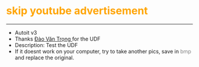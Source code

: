 
<font color = "orange">
<h1>
	skip youtube advertisement
</h1>
</font>
<hr>
<ul>
	<li>
		Autoit v3
	</li>
	<li>
		Thanks 
		<a href="https://trong.live">
			Đào Văn Trọng
		</a> for the UDF
	</li>
	<li>
		Description: Test the UDF
	</li>
	<li>
		If it doesnt work on your computer, try to take another pics, save in <font color="gray"> bmp </font>and replace the original.
	</li>
</ul>
